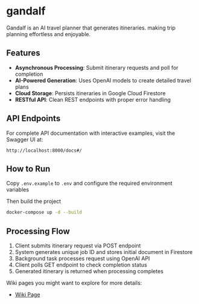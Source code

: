 # gandalf
Gandalf is an AI travel planner that generates itineraries. making trip planning effortless and enjoyable.

## Features

- **Asynchronous Processing**: Submit itinerary requests and poll for completion
- **AI-Powered Generation**: Uses OpenAI models to create detailed travel plans
- **Cloud Storage**: Persists itineraries in Google Cloud Firestore
- **RESTful API**: Clean REST endpoints with proper error handling

## API Endpoints

For complete API documentation with interactive examples, visit the Swagger UI at:
```
http://localhost:8000/docs#/
```

## How to Run

Copy `.env.example` to `.env` and configure the required environment variables

Then build the project

```bash
docker-compose up -d --build
```

## Processing Flow

1. Client submits itinerary request via POST endpoint
2. System generates unique job ID and stores initial document in Firestore
3. Background task processes request using OpenAI API
4. Client polls GET endpoint to check completion status
5. Generated itinerary is returned when processing completes

Wiki pages you might want to explore for more details:
- [Wiki Page](https://deepwiki.com/ArshiAbolghasemi/gandalf)
